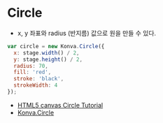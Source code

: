# Circle
* x, y 좌표와 radius (반지름) 값으로 원을 만들 수 있다.

```javascript
var circle = new Konva.Circle({
  x: stage.width() / 2,
  y: stage.height() / 2,
  radius: 70,
  fill: 'red',
  stroke: 'black',
  strokeWidth: 4
});
```

* [HTML5 canvas Circle Tutorial](https://konvajs.org/docs/shapes/Circle.html)
* [Konva.Circle](https://konvajs.org/api/Konva.Circle.html)